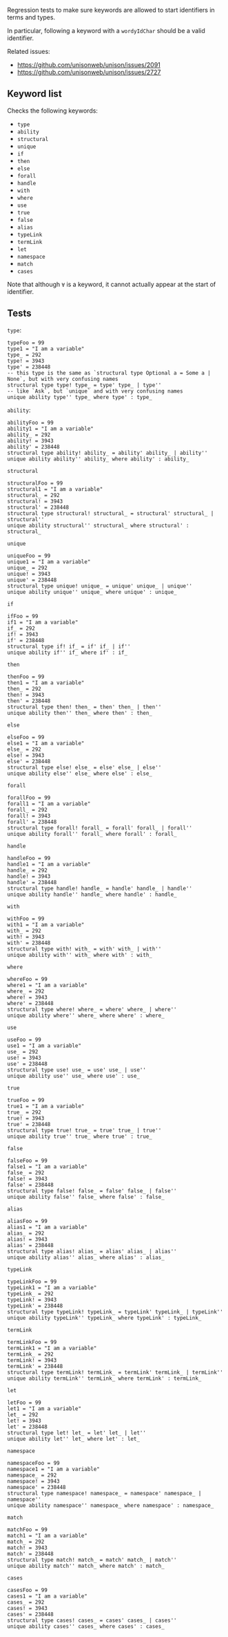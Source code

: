 Regression tests to make sure keywords are allowed to start identifiers in terms and types.

In particular, following a keyword with a `wordyIdChar` should be a valid identifier.

Related issues:

- https://github.com/unisonweb/unison/issues/2091
- https://github.com/unisonweb/unison/issues/2727

## Keyword list

Checks the following keywords:

- `type`
- `ability`
- `structural`
- `unique`
- `if`
- `then`
- `else`
- `forall`
- `handle`
- `with`
- `where`
- `use`
- `true`
- `false`
- `alias`
- `typeLink`
- `termLink`
- `let`
- `namespace`
- `match`
- `cases`

Note that although `∀` is a keyword, it cannot actually appear at the start of
identifier.

## Tests

`type`:

```unison
typeFoo = 99
type1 = "I am a variable"
type_ = 292
type! = 3943
type' = 238448
-- this type is the same as `structural type Optional a = Some a | None`, but with very confusing names
structural type type! type_ = type' type_ | type''
-- like `Ask`, but `unique` and with very confusing names
unique ability type'' type_ where type' : type_
```

`ability`:

```unison
abilityFoo = 99
ability1 = "I am a variable"
ability_ = 292
ability! = 3943
ability' = 238448
structural type ability! ability_ = ability' ability_ | ability''
unique ability ability'' ability_ where ability' : ability_
```

`structural`

```unison
structuralFoo = 99
structural1 = "I am a variable"
structural_ = 292
structural! = 3943
structural' = 238448
structural type structural! structural_ = structural' structural_ | structural''
unique ability structural'' structural_ where structural' : structural_
```

`unique`

```unison
uniqueFoo = 99
unique1 = "I am a variable"
unique_ = 292
unique! = 3943
unique' = 238448
structural type unique! unique_ = unique' unique_ | unique''
unique ability unique'' unique_ where unique' : unique_
```

`if`

```unison
ifFoo = 99
if1 = "I am a variable"
if_ = 292
if! = 3943
if' = 238448
structural type if! if_ = if' if_ | if''
unique ability if'' if_ where if' : if_
```

`then`

```unison
thenFoo = 99
then1 = "I am a variable"
then_ = 292
then! = 3943
then' = 238448
structural type then! then_ = then' then_ | then''
unique ability then'' then_ where then' : then_
```

`else`

```unison
elseFoo = 99
else1 = "I am a variable"
else_ = 292
else! = 3943
else' = 238448
structural type else! else_ = else' else_ | else''
unique ability else'' else_ where else' : else_
```

`forall`

```unison
forallFoo = 99
forall1 = "I am a variable"
forall_ = 292
forall! = 3943
forall' = 238448
structural type forall! forall_ = forall' forall_ | forall''
unique ability forall'' forall_ where forall' : forall_
```

`handle`

```unison
handleFoo = 99
handle1 = "I am a variable"
handle_ = 292
handle! = 3943
handle' = 238448
structural type handle! handle_ = handle' handle_ | handle''
unique ability handle'' handle_ where handle' : handle_
```

`with`

```unison
withFoo = 99
with1 = "I am a variable"
with_ = 292
with! = 3943
with' = 238448
structural type with! with_ = with' with_ | with''
unique ability with'' with_ where with' : with_
```

`where`

```unison
whereFoo = 99
where1 = "I am a variable"
where_ = 292
where! = 3943
where' = 238448
structural type where! where_ = where' where_ | where''
unique ability where'' where_ where where' : where_
```

`use`

```unison
useFoo = 99
use1 = "I am a variable"
use_ = 292
use! = 3943
use' = 238448
structural type use! use_ = use' use_ | use''
unique ability use'' use_ where use' : use_
```

`true`

```unison
trueFoo = 99
true1 = "I am a variable"
true_ = 292
true! = 3943
true' = 238448
structural type true! true_ = true' true_ | true''
unique ability true'' true_ where true' : true_
```

`false`

```unison
falseFoo = 99
false1 = "I am a variable"
false_ = 292
false! = 3943
false' = 238448
structural type false! false_ = false' false_ | false''
unique ability false'' false_ where false' : false_
```

`alias`

```unison
aliasFoo = 99
alias1 = "I am a variable"
alias_ = 292
alias! = 3943
alias' = 238448
structural type alias! alias_ = alias' alias_ | alias''
unique ability alias'' alias_ where alias' : alias_
```

`typeLink`

```unison
typeLinkFoo = 99
typeLink1 = "I am a variable"
typeLink_ = 292
typeLink! = 3943
typeLink' = 238448
structural type typeLink! typeLink_ = typeLink' typeLink_ | typeLink''
unique ability typeLink'' typeLink_ where typeLink' : typeLink_
```

`termLink`

```unison
termLinkFoo = 99
termLink1 = "I am a variable"
termLink_ = 292
termLink! = 3943
termLink' = 238448
structural type termLink! termLink_ = termLink' termLink_ | termLink''
unique ability termLink'' termLink_ where termLink' : termLink_
```

`let`

```unison
letFoo = 99
let1 = "I am a variable"
let_ = 292
let! = 3943
let' = 238448
structural type let! let_ = let' let_ | let''
unique ability let'' let_ where let' : let_
```

`namespace`

```unison
namespaceFoo = 99
namespace1 = "I am a variable"
namespace_ = 292
namespace! = 3943
namespace' = 238448
structural type namespace! namespace_ = namespace' namespace_ | namespace''
unique ability namespace'' namespace_ where namespace' : namespace_
```

`match`

```unison
matchFoo = 99
match1 = "I am a variable"
match_ = 292
match! = 3943
match' = 238448
structural type match! match_ = match' match_ | match''
unique ability match'' match_ where match' : match_
```

`cases`

```unison
casesFoo = 99
cases1 = "I am a variable"
cases_ = 292
cases! = 3943
cases' = 238448
structural type cases! cases_ = cases' cases_ | cases''
unique ability cases'' cases_ where cases' : cases_
```
